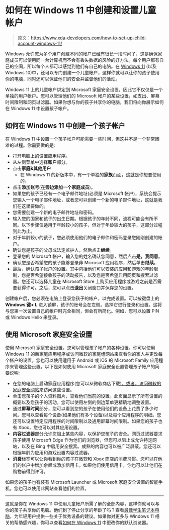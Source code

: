 # 如何在 Windows 11 中创建和设置儿童帐户

> 原文：<https://www.xda-developers.com/how-to-set-up-child-account-windows-11/>

Windows 允许您为多个用户创建不同的帐户已经有很长一段时间了，这是确保家庭成员可以使用同一台计算机而不会有丢失数据的风险的好方法。每个用户都有自己的空间，所以每个人都可以感觉到他们有自己的电脑。在 [Windows 11](https://www.xda-developers.com/windows-11/) (以及 Windows 10)中，还可以专门创建一个儿童帐户，这样你就可以让你的孩子使用你的电脑，同时还可以保证他们的安全并监督他们的活动。

Windows 11 上的儿童帐户绑定到 Microsoft 家庭安全设置，因此它不仅仅是一个单独的用户帐户。您可以管理他们的 Microsoft 帐户的某些设置，如支出、屏幕时间限制和网页过滤器。如果你想与你的孩子共享你的电脑，我们将向你展示如何在 Windows 11 中设置孩子帐户。

## 如何在 Windows 11 中创建一个孩子帐户

在 Windows 11 中设置一个孩子帐户可能需要一些时间，但这并不是一个非常困难的过程。你需要做的是:

*   打开电脑上的设置应用程序。
*   从左侧菜单中选择**账户**部分。
*   点击**家庭&其他用户**
    *   在 Windows 11 的新版本中，有一个单独的**家族**页面，这就是你想要使用的。
*   点击**添加账号**(在**旁边添加一个家庭成员**)。
*   如果您的孩子已经有一个电子邮件地址(必须是 Microsoft 帐户)，系统会提示您输入一个电子邮件地址，或者您可以创建一个新的电子邮件地址，这就是我们在这里要做的。
*   您需要创建一个新的电子邮件地址和密码。
*   输入您的国家和孩子的出生日期。根据孩子的年龄不同，流程可能会有所不同。以下步骤仅适用于年龄较小的孩子，但对于年龄较大的孩子，这部分过程到此为止。
*   对于年龄较小的孩子，您必须使用他们的电子邮件和密码登录您刚刚创建的帐户。
*   确认您是孩子的父母或法定监护人，然后点击**继续**。
*   登录您的 Microsoft 帐户，输入您的姓名确认您同意，然后点击**是，我同意**。
*   确认您是否希望您的孩子能够登录非 Microsoft 应用程序，然后单击**继续**。
*   最后，确认孩子帐户的设置。其中包括他们可以安装的应用和游戏的年龄限制，您是否希望接收孩子的活动报告，以及您是否希望启用网页和搜索过滤器。您还可以选择儿童在 Microsoft Store 上购买应用程序或游戏之前是否需要获得许可。之后，您可以点击**退出**关闭窗口并保存您的设置。

创建帐户后，您必须在电脑上登录您孩子的帐户，以完成设置。可以按键盘上的 **Windows 键+ L** 进入锁屏，孩子的账号会在左侧。选择它进行登录和设置。这将与您第一次设置自己的帐户时完全相同，但会有所简化。例如，您可以设置 PIN 或 Windows Hello 来登录。

## 使用 Microsoft 家庭安全设置

使用 Microsoft 家庭安全设置，您可以管理孩子帐户的各种设置。你可以使用 Windows 11 的新家庭应用程序或访问微软的家庭组网站来查看你的家人并更改每个帐户的设置。您也可以使用适用于 Android 或 iOS 的 Microsoft Family 应用程序来管理这些设置。以下是如何使用 Microsoft 家庭安全设置管理孩子帐户的简要说明:

*   在您的电脑上启动家庭应用程序(您可以从微软商店下载[)。或者，访问](https://www.microsoft.com/store/productId/9PDJDJS743XF)[微软的家庭安全网站](https://microsoft.com/family)来访问这些设置。
*   单击您孩子的个人资料图片，查看他们当前的设置。此页面显示了所有设置的概要以及您孩子的活动。您可以使用左侧的侧边菜单更精确地调整设置。
*   通过**屏幕时间**部分，您可以看到您的孩子在使用他们的设备上花费了多少时间。您可以查看每个设备(如果他们有多个设备)以及每个应用程序的明细。您还可以设置特定应用程序的时间限制以及通用屏幕时间限制。如果您的孩子也有 Xbox，您也可以对其应用设置。
*   **内容过滤器**部分允许您阻止某些内容，以保护您孩子的安全。网页过滤器要求孩子使用 Microsoft Edge 作为他们的浏览器，但您可以阻止或允许特定网站，以及在 Bing 中启用安全搜索。成熟的内容也可以被广泛屏蔽。您还可以根据年龄为应用和游戏设置内容过滤器。
*   **消费**标签可以让你看到你的孩子在微软和 Xbox 商店的消费习惯。您可以在他们的帐户中增加余额或添加信用卡。如果他们使用信用卡，你也可以让他们在购物前得到许可。

如果您的孩子也有装有 Microsoft Launcher 或 Microsoft 家庭安全设置的智能手机，您也可以使用此网站查看他们的位置。

* * *

这就是你在 Windows 11 中使用儿童帐户所需了解的全部内容，这样你就可以与你的孩子共享你的电脑。他们到了停止分享的年龄了吗？查看[最佳学生笔记本电脑](https://www.xda-developers.com/best-laptops-for-students/)，为年轻用户提供一些关于优秀设备的建议。如果你对更多与 Windows 11 相关的帮助感兴趣，你可以查看[如何在 Windows 11](https://www.xda-developers.com/how-to-change-default-browser-windows-11/) 中更改你的默认浏览器。